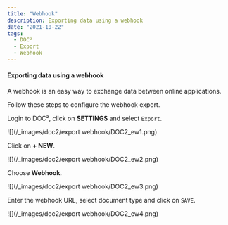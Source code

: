 ```yaml
---
title: "Webhook"
description: Exporting data using a webhook
date: "2021-10-22"
tags:
  - DOC²
  - Export
  - Webhook
---
```


#### Exporting data using a webhook

A webhook is an easy way to exchange data between online applications.  

Follow these steps to configure the webhook export.

Login to DOC², click on **SETTINGS** and select `Export`.

![](/_images/doc2/export webhook/DOC2_ew1.png)


Click on **+ NEW**.

![](/_images/doc2/export webhook/DOC2_ew2.png)


Choose **Webhook**.

![](/_images/doc2/export webhook/DOC2_ew3.png)


Enter the webhook URL, select document type and click on `SAVE`.

![](/_images/doc2/export webhook/DOC2_ew4.png)


